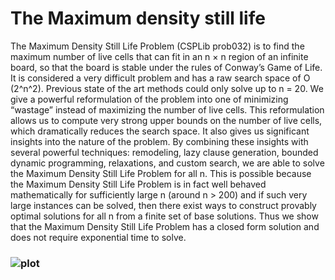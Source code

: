 # The Maximum density still life

The Maximum Density Still Life Problem (CSPLib prob032) is to find the maximum number
of live cells that can fit in an n × n region of an infinite board, so that the board is stable
under the rules of Conway’s Game of Life. It is considered a very difficult problem and
has a raw search space of O (2^n^2). Previous state of the art methods could only solve
up to n = 20. We give a powerful reformulation of the problem into one of minimizing
“wastage” instead of maximizing the number of live cells. This reformulation allows us
to compute very strong upper bounds on the number of live cells, which dramatically
reduces the search space. It also gives us significant insights into the nature of the problem.
By combining these insights with several powerful techniques: remodeling, lazy clause
generation, bounded dynamic programming, relaxations, and custom search, we are able
to solve the Maximum Density Still Life Problem for all n. This is possible because the
Maximum Density Still Life Problem is in fact well behaved mathematically for sufficiently
large n (around n > 200) and if such very large instances can be solved, then there exist
ways to construct provably optimal solutions for all n from a finite set of base solutions.
Thus we show that the Maximum Density Still Life Problem has a closed form solution and
does not require exponential time to solve.
### ![plot](imagen/im_1.png)